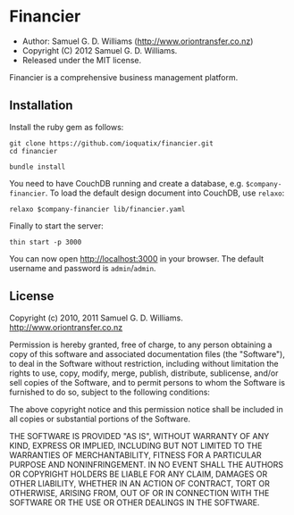 Financier
=========

* Author: Samuel G. D. Williams (<http://www.oriontransfer.co.nz>)
* Copyright (C) 2012 Samuel G. D. Williams.
* Released under the MIT license.

Financier is a comprehensive business management platform.

Installation
------------

Install the ruby gem as follows:

	git clone https://github.com/ioquatix/financier.git
	cd financier
	
	bundle install

You need to have CouchDB running and create a database, e.g. `$company-financier`. To load the default design document into CouchDB, use `relaxo`:

	relaxo $company-financier lib/financier.yaml

Finally to start the server:

	thin start -p 3000

You can now open <http://localhost:3000> in your browser. The default username and password is `admin`/`admin`.

License
-------

Copyright (c) 2010, 2011 Samuel G. D. Williams. <http://www.oriontransfer.co.nz>

Permission is hereby granted, free of charge, to any person obtaining a copy
of this software and associated documentation files (the "Software"), to deal
in the Software without restriction, including without limitation the rights
to use, copy, modify, merge, publish, distribute, sublicense, and/or sell
copies of the Software, and to permit persons to whom the Software is
furnished to do so, subject to the following conditions:

The above copyright notice and this permission notice shall be included in
all copies or substantial portions of the Software.

THE SOFTWARE IS PROVIDED "AS IS", WITHOUT WARRANTY OF ANY KIND, EXPRESS OR
IMPLIED, INCLUDING BUT NOT LIMITED TO THE WARRANTIES OF MERCHANTABILITY,
FITNESS FOR A PARTICULAR PURPOSE AND NONINFRINGEMENT. IN NO EVENT SHALL THE
AUTHORS OR COPYRIGHT HOLDERS BE LIABLE FOR ANY CLAIM, DAMAGES OR OTHER
LIABILITY, WHETHER IN AN ACTION OF CONTRACT, TORT OR OTHERWISE, ARISING FROM,
OUT OF OR IN CONNECTION WITH THE SOFTWARE OR THE USE OR OTHER DEALINGS IN
THE SOFTWARE.

